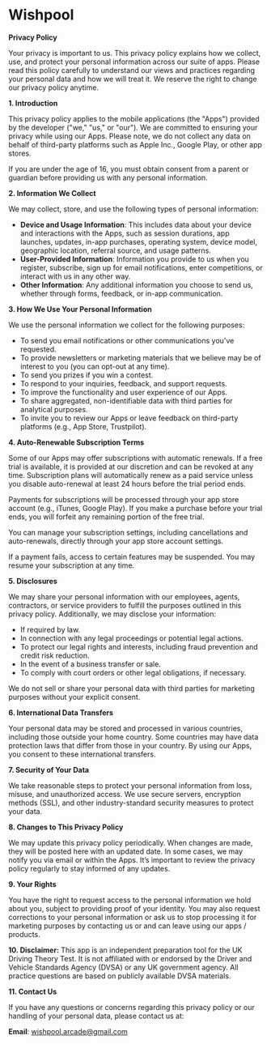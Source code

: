 # Wishpool

**Privacy Policy**

Your privacy is important to us. This privacy policy explains how we collect, use, and protect your personal information across our suite of apps. Please read this policy carefully to understand our views and practices regarding your personal data and how we will treat it. We reserve the right to change our privacy policy anytime.

**1. Introduction**

This privacy policy applies to the mobile applications (the "Apps") provided by the developer ("we," "us," or "our"). We are committed to ensuring your privacy while using our Apps. Please note, we do not collect any data on behalf of third-party platforms such as Apple Inc., Google Play, or other app stores.

If you are under the age of 16, you must obtain consent from a parent or guardian before providing us with any personal information.

**2. Information We Collect**

We may collect, store, and use the following types of personal information:

- **Device and Usage Information**: This includes data about your device and interactions with the Apps, such as session durations, app launches, updates, in-app purchases, operating system, device model, geographic location, referral source, and usage patterns.
- **User-Provided Information**: Information you provide to us when you register, subscribe, sign up for email notifications, enter competitions, or interact with us in any other way.
- **Other Information**: Any additional information you choose to send us, whether through forms, feedback, or in-app communication.

**3. How We Use Your Personal Information**

We use the personal information we collect for the following purposes:

- To send you email notifications or other communications you’ve requested.
- To provide newsletters or marketing materials that we believe may be of interest to you (you can opt-out at any time).
- To send you prizes if you win a contest.
- To respond to your inquiries, feedback, and support requests.
- To improve the functionality and user experience of our Apps.
- To share aggregated, non-identifiable data with third parties for analytical purposes.
- To invite you to review our Apps or leave feedback on third-party platforms (e.g., App Store, Trustpilot).

**4. Auto-Renewable Subscription Terms**

Some of our Apps may offer subscriptions with automatic renewals. If a free trial is available, it is provided at our discretion and can be revoked at any time. Subscription plans will automatically renew as a paid service unless you disable auto-renewal at least 24 hours before the trial period ends.

Payments for subscriptions will be processed through your app store account (e.g., iTunes, Google Play). If you make a purchase before your trial ends, you will forfeit any remaining portion of the free trial.

You can manage your subscription settings, including cancellations and auto-renewals, directly through your app store account settings.

If a payment fails, access to certain features may be suspended. You may resume your subscription at any time.

**5. Disclosures**

We may share your personal information with our employees, agents, contractors, or service providers to fulfill the purposes outlined in this privacy policy. Additionally, we may disclose your information:

- If required by law.
- In connection with any legal proceedings or potential legal actions.
- To protect our legal rights and interests, including fraud prevention and credit risk reduction.
- In the event of a business transfer or sale.
- To comply with court orders or other legal obligations, if necessary.

We do not sell or share your personal data with third parties for marketing purposes without your explicit consent.

**6. International Data Transfers**

Your personal data may be stored and processed in various countries, including those outside your home country. Some countries may have data protection laws that differ from those in your country. By using our Apps, you consent to these international transfers.

**7. Security of Your Data**

We take reasonable steps to protect your personal information from loss, misuse, and unauthorized access. We use secure servers, encryption methods (SSL), and other industry-standard security measures to protect your data.

**8. Changes to This Privacy Policy**

We may update this privacy policy periodically. When changes are made, they will be posted here with an updated date. In some cases, we may notify you via email or within the Apps. It’s important to review the privacy policy regularly to stay informed of any updates.

**9. Your Rights**

You have the right to request access to the personal information we hold about you, subject to providing proof of your identity. You may also request corrections to your personal information or ask us to stop processing it for marketing purposes by contacting us or and can leave using our apps / products.


**10. Disclaimer:**
This app is an independent preparation tool for the UK Driving Theory Test. It is not affiliated with or endorsed by the Driver and Vehicle Standards Agency (DVSA) or any UK government agency.
All practice questions are based on publicly available DVSA materials.

**11. Contact Us**

If you have any questions or concerns regarding this privacy policy or our handling of your personal data, please contact us at:

**Email**: wishpool.arcade@gmail.com
